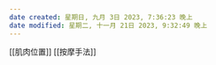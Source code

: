 ```yaml
---
date created: 星期日, 九月 3日 2023, 7:36:23 晚上
date modified: 星期二, 十一月 21日 2023, 9:32:49 晚上
---
```

[[肌肉位置]]
[[按摩手法]]